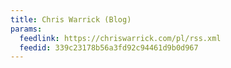 ```yaml
---
title: Chris Warrick (Blog)
params:
  feedlink: https://chriswarrick.com/pl/rss.xml
  feedid: 339c23178b56a3fd92c94461d9b0d967
---
```

